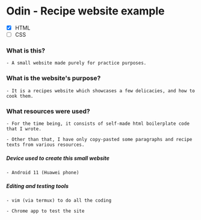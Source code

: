 # Odin - Recipe website example

- [x] HTML
- [ ] CSS

### What is this?

	- A small website made purely for practice purposes.

### What is the website's purpose?

	- It is a recipes website which showcases a few delicacies, and how to cook them.

### What resources were used?

	- For the time being, it consists of self-made html boilerplate code that I wrote. 

	- Other than that, I have only copy-pasted some paragraphs and recipe texts from various resources.

##### Device used to create this small website
	- Android 11 (Huawei phone)

##### Editing and testing tools
	
	- vim (via termux) to do all the coding

	- Chrome app to test the site

